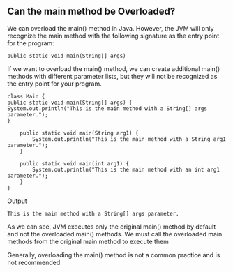 ## Can the main method be Overloaded?
We can overload the main() method in Java. However, the JVM will only recognize the main method with the following signature as the entry point for the program:

    public static void main(String[] args)

If we want to overload the main() method, we can create additional main() methods with different parameter lists, but they will not be recognized as the entry point for your program.

    class Main {
    public static void main(String[] args) {
    System.out.println("This is the main method with a String[] args parameter.");
    }
    
        public static void main(String arg1) {
            System.out.println("This is the main method with a String arg1 parameter.");
        }
    
        public static void main(int arg1) {
            System.out.println("This is the main method with an int arg1 parameter.");
        }
    }

Output

    This is the main method with a String[] args parameter.

As we can see, JVM executes only the original main() method by default and not the overloaded main() methods. We must call the overloaded main methods from the original main method to execute them

Generally, overloading the main() method is not a common practice and is not recommended.
